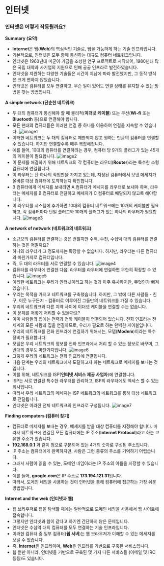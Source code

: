 # 인터넷

### 인터넷은 어떻게 작동될까요?

**Summary (요약)**
- **Internet**은 웹(**Web**)의 핵심적인 기술로, 웹을 가능하게 하는 기술 인프라입니다.
- 기본적으로, 인터넷은 모두 함께 통신하는 대규모 컴퓨터 네트워크입니다.
- 인터넷은 1960년대 미군이 기금을 조성한 연구 프로젝트로 시작되어, 1980년대 많은 국립 대학과 사기업의 지원으로 인해 공공 인프라로 발전하였습니다.
- 인터넷을 지원하는 다양한 기술들은 시간이 지남에 따라 발전했지만, 그 동작 방식은 크게 변하지 않았습니다.
- 인터넷은 컴퓨터를 모두 연결하고, 무슨 일이 있어도 연결 상태를 유지할 수 있는 방법을 찾는 방법입니다.

**A simple network (단순한 네트워크)**
- 두 대의 컴퓨터가 통신해야 할 때 물리적(**이더넷 케이블**) 또는 무선(**Wi-fi** 또는 **Bluetooth** 등)으로 연결해야 합니다.
- 모든 현대의 컴퓨터들은 이러한 연결 중 하나를 이용하여 연결을 지속할 수 있습니다.
  ![image1](https://github.com/wooogi123/Development_Roadmap/blob/master/Backend/images/How-does-the-Internet-work-1.png)
- 이러한 네트워크는 두 대의 컴퓨터로 제한되지 않고 원하는 만큼의 컴퓨터를 연결할 수 있습니다. 하지만 연결할수록 매우 복잡해집니다.
- 예를 들어, 10대의 컴퓨터를 연결하려는 경우, 컴퓨터 당 9개의 플러그가 있는 45개의 케이블이 필요합니다.
  ![image2](https://github.com/wooogi123/Development_Roadmap/blob/master/Backend/images/How-does-the-Internet-work-2.png)
- 이 문제를 해결하기 위해 네트워크의 각 컴퓨터는 라우터(**Router**)라는 특수한 소형 컴퓨터에 연결됩니다.
- 이 라우터는 단 하나의 작업만을 가지고 있는데, 지정된 컴퓨터에서 보낸 메세지가 올바른 대상 컴퓨터에 도착하는지 확인합니다.
- B 컴퓨터에게 메세지를 보내려면 A 컴퓨터가 메세지를 라우터로 보내야 하며, 라우터는 메세지를 B 컴퓨터로 전달하고 메세지가 C 컴퓨터로 배달되지 않고록 해야합니다.
- 이 라우터를 시스템에 추가하면 10대의 컴퓨터 네트워크에는 10개의 케이블만 필요하고, 각 컴퓨터마다 단일 플러그와 10개의 플러그가 있는 하나의 라우터가 필요합니다.
  ![image3](https://github.com/wooogi123/Development_Roadmap/blob/master/Backend/images/How-does-the-Internet-work-3.png)
  
**A network of network (네트워크의 네트워크)**
- 소규모의 컴퓨터를 연결하는 것은 괜찮지만 수백, 수천, 수십억 대의 컴퓨터를 연결하는 것은 어떨까요?
- 하나의 라우터가 그 정도까지는 확장할 수 없습니다. 하지만, 라우터는 다른 컴퓨터와 마찬가지로 컴퓨터입니다.
- 즉, 두 대의 라우터를 서로 연결할 수 있습니다.
  ![image4](https://github.com/wooogi123/Development_Roadmap/blob/master/Backend/images/How-does-the-Internet-work-4.png)
- 컴퓨터를 라우터에 연결한 다음, 라우터를 라우터에 연결하면 무한히 확장할 수 있습니다.
  ![image5](https://github.com/wooogi123/Development_Roadmap/blob/master/Backend/images/How-does-the-Internet-work-5.png)
- 이러한 네트워크는 우리가 인터넷이라고 하는 것과 아주 유사하지만, 무엇인가 빠져있습니다.
- 우리는 목적을 가지고 네트워크를 구축했습니다. 하지만, 그 밖에 다른 사람들 - 친구, 이웃 누구든지 - 컴퓨터로 이루어진 그들만의 네트워크를 가질 수 있습니다.
- 우리의 네트워크와 다른 지역 사이에 이더넷 케이블을 연결할 수는 없습니다.
- 이 문제를 어떻게 처리할 수 있을까요?
- 이미 사람들의 집에는 전력과 전화 케이블이 연결되어 있습니다. 전화 인프라는 전 세계의 모든 사람과 집을 연결하므로, 우리가 필요로 하는 완벽한 케이블입니다.
- 우리의 네트워크를 전화 인프라에 연결하기 위해서는, 모뎀(**Modem**)이라는 특수 장비가 필요합니다.
- 모뎀은 우리 네트워크의 정보를 전화 인프라에서 처리 할 수 있는 정보로 바꾸며, 그 반대의 경우도 마찬가지입니다.
  ![image6](https://github.com/wooogi123/Development_Roadmap/blob/master/Backend/images/How-does-the-Internet-work-6.png)
- 그렇게 우리의 네트워크는 전화 인프라에 연결됩니다.
- 다음 단계는 우리의 네트워크에서 도달하고자 하는 네트워크로 메세지를 보내는 것입니다.
- 이를 위해, 네트워크를 ISP(**인터넷 서비스 제공 사업자**)에 연결합니다.
- ISP는 서로 연결된 특수한 라우터를 관리하고, ISP의 라우터에도 액세스 할 수 있는 회사입니다.
- 따라서 우리 네트워크의 메세지는 ISP 네트워크의 네트워크를 통해 대상 네트워크로 전달됩니다.
- 인터넷은 이러한 전체 네트워크의 인프라로 구성됩니다.
  ![image7](https://github.com/wooogi123/Development_Roadmap/blob/master/Backend/images/How-does-the-Internet-work-7.png)

**Finding computers (컴퓨터 찾기)**
- 컴퓨터로 메세지를 보내는 경우, 메세지를 받을 대상 컴퓨터를 지정해야 합니다. 따라서 네트워크에 연결된 모든 컴퓨터에는 IP 주소(**Internet Protocol**)라고 하는 고유한 주소가 있습니다.
- **192.168.0.1** 과 같이 점으로 구분되어 있는 4개의 숫자로 구성된 주소입니다.
- IP 주소는 컴퓨터에게 완벽하지만, 사람은 그런 종류의 주소를 기억하기 어렵습니다.
- 그래서 사람이 읽을 수 있는, 도메인 네임이라는 IP 주소의 이름을 지정할 수 있습니다.
- 예를 들어, **google.com**은 IP 주소로 **173.194.121.31**입니다.
- 따라서, 도메인 네임을 사용하는 것이 인터넷을 통해 컴퓨터에 접근하는 가장 쉬운 방법입니다.

**Internet and the web (인터넷과 웹)**
- 웹 브라우저로 웹을 탐색할 때에는 일반적으로 도메인 네임을 사용해서 웹 사이트에 접속합니다.
- 그렇지만 인터넷과 웹이 같다고 하기엔 간단하지 않은 문제입니다.
- 인터넷은 수십억 대의 컴퓨터를 모두 연결하는 기술 인프라입니다.
- 이러한 컴퓨터 중 일부 컴퓨터(**웹 서버**)는 웹 브라우저가 이해할 수 있는 메세지를 보낼 수 있습니다.
- 즉, **Internet**은 인프라이며, **Web**은 인프라를 기반으로 구축된 서비스입니다.
- 웹 뿐만 아니라, 인터넷을 기반으로 구축된 몇 가지 다른 서비스들 (이메일 및 IRC 등등)도 있습니다.
